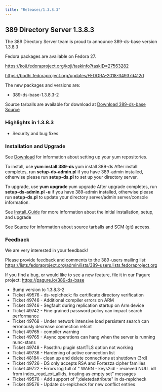 ```yaml
---
title: "Releases/1.3.8.3"
---
```


389 Directory Server 1.3.8.3
-----------------------------

The 389 Directory Server team is proud to announce 389-ds-base version 1.3.8.3

Fedora packages are available on Fedora 27.

<https://koji.fedoraproject.org/koji/taskinfo?taskID=27563282>

<https://bodhi.fedoraproject.org/updates/FEDORA-2018-34937d412d>

The new packages and versions are:

-   389-ds-base-1.3.8.3-2

Source tarballs are available for download at [Download 389-ds-base Source](https://releases.pagure.org/389-ds-base/389-ds-base-1.3.8.3.tar.bz2)

### Highlights in 1.3.8.3

- Security and bug fixes

### Installation and Upgrade 
See [Download](../download.html) for information about setting up your yum repositories.

To install, use **yum install 389-ds** yum install 389-ds After install completes, run **setup-ds-admin.pl** if you have 389-admin installed, otherwise please run **setup-ds.pl** to set up your directory server.

To upgrade, use **yum upgrade** yum upgrade After upgrade completes, run **setup-ds-admin.pl -u** if you have 389-admin installed, otherwise please run **setup-ds.pl** to update your directory server/admin server/console information.

See [Install\_Guide](../legacy/install-guide.html) for more information about the initial installation, setup, and upgrade

See [Source](../development/source.html) for information about source tarballs and SCM (git) access.

### Feedback

We are very interested in your feedback!

Please provide feedback and comments to the 389-users mailing list: <https://lists.fedoraproject.org/admin/lists/389-users.lists.fedoraproject.org>

If you find a bug, or would like to see a new feature, file it in our Pagure project: <https://pagure.io/389-ds-base>

- Bump version to 1.3.8.3-2
- Ticket 49576 - ds-replcheck: fix certificate directory verification
- Ticket 49746 - Additional compiler errors on ARM
- Ticket 49746 - Segfault during replication startup on Arm device
- Ticket 49742 - Fine grained password policy can impact search performance
- Ticket 49768 - Under network intensive load persistent search can erronously decrease connection refcnt
- Ticket 49765 - compiler warning
- Ticket 49765 - Async operations can hang when the server is running nunc-stans
- Ticket 49748 - Passthru plugin startTLS option not working
- Ticket 49736 - Hardening of active connection list
- Ticket 48184 - clean up and delete connections at shutdown (3rd)
- Ticket 49726 - DS only accepts RSA and Fortezza cipher families
- Ticket 49722 - Errors log full of " WARN - keys2idl - recieved NULL idl from index_read_ext_allids, treating as empty set" messages
- Ticket 49576 - Add support of ";deletedattribute" in ds-replcheck
- Ticket 49576 - Update ds-replcheck for new conflict entries


